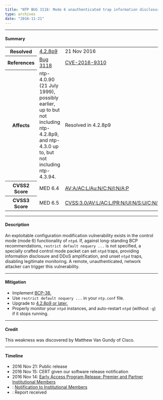 ```yaml
---
title: "NTP BUG 3118: Mode 6 unauthenticated trap information disclosure and DDoS vector"
type: archives
date: "2016-11-21"
---
```


* * *

#### Summary

<table>
  <tbody>
	<tr>
		<th><b>Resolved</b></th>
		<td><a href="/support/securitynotice/4_2_8p9-release-announcement">4.2.8p9</a></td>
		<td>21 Nov 2016</td>
	</tr>
	<tr>
		<th><b>References</b></th>
		<td><a href="https://bugs.ntp.org/show_bug.cgi?id=3118">Bug 3118</a></td>
		<td><a href="https://nvd.nist.gov/vuln/detail/CVE-2016-9310">CVE-2016-9310</a></td>
	</tr>
	<tr>
		<th><b>Affects</b></th>
		<td>ntp-4.0.90 (21 July 1999), possibly earlier, up to but not<br> including ntp-4.2.8p9, and ntp-4.3.0 up to, but not including ntp-4.3.94.</td>
		<td>Resolved in 4.2.8p9</td>
	</tr>
	<tr>
		<th><b>CVSS2 Score</b></th>
		<td>MED 6.4</td>
		<td><a href="https://nvd.nist.gov/cvss.cfm?calculator&version=2&vector=(AV:A/AC:L/Au:N/C:N/I:N/A:P)">AV:A/AC:L/Au:N/C:N/I:N/A:P</a></td>
	</tr>
	<tr>
		<th><b>CVSS3 Score<b></th>
		<td>MED 6.5</td>
		<td><a href="https://www.first.org/cvss/calculator/3.0#CVSS:3.0/AV:A/AC:L/PR:N/UI:N/S:U/C:N/I:N/A:L">CVSS:3.0/AV:L/AC:L/PR:N/UI:N/S:U/C:N/I:N/A:L</a></td>
	</tr>	
  </tbody>	
</table>

* * *
    
#### Description 

An exploitable configuration modification vulnerability exists in the control mode (mode 6) functionality of `ntpd`. If, against long-standing BCP recommendations, `restrict default noquery ...` is not specified, a specially crafted control mode packet can set `ntpd` traps, providing information disclosure and DDoS amplification, and unset `ntpd` traps, disabling legitimate monitoring. A remote, unauthenticated, network attacker can trigger this vulnerability.

* * *
    
#### Mitigation

* Implement [BCP-38.](http://www.bcp38.info)
* Use `restrict default noquery ...` in your `ntp.conf` file.
* Upgrade to [4.2.8p9 or later.](/downloads)
* Properly monitor your `ntpd` instances, and auto-restart `ntpd` (without `-g`) if it stops running. 

* * *

#### Credit

This weakness was discovered by Matthew Van Gundy of Cisco.

* * *

#### Timeline

* 2016 Nov 21: Public release
* 2016 Nov 15: CERT given our software release notification 
* 2016 Nov 14: [Early Access Program Release: Premier and Partner Institutional Members](https://www.nwtime.org/membership/benefits)
* : [Notification to Institutional Members](https://www.nwtime.org/membership/benefits)
* : Report received